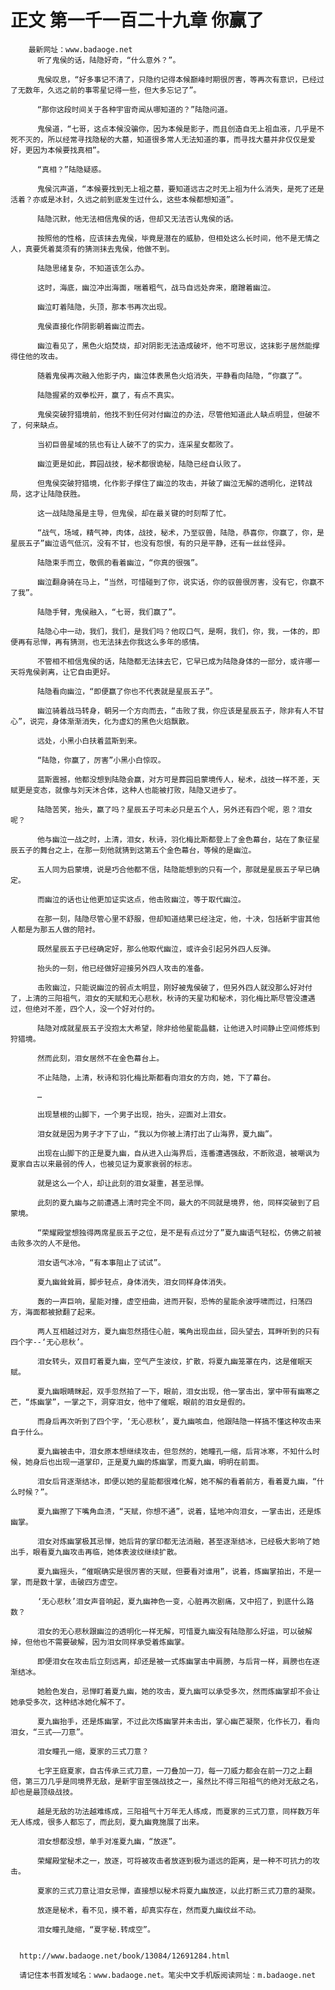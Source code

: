 # 正文 第一千一百二十九章 你赢了
        最新网址：www.badaoge.net
          听了鬼侯的话，陆隐好奇，“什么意外？”。
      
          鬼侯叹息，“好多事记不清了，只隐约记得本候巅峰时期很厉害，等再次有意识，已经过了无数年，久远之前的事零星记得一些，但大多忘记了”。
      
          “那你这段时间关于各种宇宙奇闻从哪知道的？”陆隐问道。
      
          鬼侯道，“七哥，这点本候没骗你，因为本候是影子，而且创造自无上祖血液，几乎是不死不灭的，所以经常寻找隐秘的大墓，知道很多常人无法知道的事，而寻找大墓并非仅仅是爱好，更因为本候要找真相”。
      
          “真相？”陆隐疑惑。
      
          鬼侯沉声道，“本候要找到无上祖之墓，要知道远古之时无上祖为什么消失，是死了还是活着？亦或是冰封，久远之前到底发生过什么，这些本候都想知道”。
      
          陆隐沉默，他无法相信鬼侯的话，但却又无法否认鬼侯的话。
      
          按照他的性格，应该抹去鬼侯，毕竟是潜在的威胁，但相处这么长时间，他不是无情之人，真要凭着莫须有的猜测抹去鬼侯，他做不到。
      
          陆隐思绪复杂，不知道该怎么办。
      
          这时，海底，幽泣冲出海面，喘着粗气，战马自远处奔来，磨蹭着幽泣。
      
          幽泣盯着陆隐，头顶，那本书再次出现。
      
          鬼侯直接化作阴影朝着幽泣而去。
      
          幽泣看见了，黑色火焰焚烧，却对阴影无法造成破坏，他不可思议，这抹影子居然能撑得住他的攻击。
      
          随着鬼侯再次融入他影子内，幽泣体表黑色火焰消失，平静看向陆隐，“你赢了”。
      
          陆隐握紧的双拳松开，赢了，有点不真实。
      
          鬼侯突破狩猎境前，他找不到任何对付幽泣的办法，尽管他知道此人缺点明显，但破不了，何来缺点。
      
          当初巨兽星域的犼也有让人破不了的实力，连采星女都败了。
      
          幽泣更是如此，葬园战技，秘术都很诡秘，陆隐已经自认败了。
      
          但鬼侯突破狩猎境，化作影子撑住了幽泣的攻击，并破了幽泣无解的透明化，逆转战局，这才让陆隐获胜。
      
          这一战陆隐虽是主导，但鬼侯，却在最关键的时刻帮了忙。
      
          “战气，场域，精气神，肉体，战技，秘术，乃至驭兽，陆隐，恭喜你，你赢了，你，是星辰五子”幽泣语气低沉，没有不甘，也没有怨恨，有的只是平静，还有一丝丝怪异。
      
          陆隐束手而立，敬佩的看着幽泣，“你真的很强”。
      
          幽泣翻身骑在马上，“当然，可惜碰到了你，说实话，你的驭兽很厉害，没有它，你赢不了我”。
      
          陆隐手臂，鬼侯融入，“七哥，我们赢了”。
      
          陆隐心中一动，我们，我们，是我们吗？他叹口气，是啊，我们，你，我，一体的，即便再有忌惮，再有猜测，也无法抹去你我这么多年的感情。
      
          不管相不相信鬼侯的话，陆隐都无法抹去它，它早已成为陆隐身体的一部分，或许哪一天将鬼侯剥离，让它自由更好。
      
          陆隐看向幽泣，“即便赢了你也不代表就是星辰五子”。
      
          幽泣骑着战马转身，朝另一个方向而去，“击败了我，你应该是星辰五子，除非有人不甘心”，说完，身体渐渐消失，化为虚幻的黑色火焰飘散。
      
          远处，小黑小白扶着蓝斯到来。
      
          “陆隐，你赢了，厉害”小黑小白惊叹。
      
          蓝斯震撼，他都没想到陆隐会赢，对方可是葬园启蒙境传人，秘术，战技一样不差，天赋更是变态，就像与刘天沐合体，这种人也能被打败，陆隐又进步了。
      
          陆隐苦笑，抬头，赢了吗？星辰五子可未必只是五个人，另外还有四个呢，恩？泪女呢？
      
          他与幽泣一战之时，上清，泪女，秋诗，羽化梅比斯都登上了金色幕台，站在了象征星辰五子的舞台之上，在那一刻他就猜到这第五个金色幕台，等候的是幽泣。
      
          五人同为启蒙境，说是巧合他都不信，陆隐能想到的只有一个，那就是星辰五子早已确定。
      
          而幽泣的话也让他更加证实这点，他击败幽泣，等于取代幽泣。
      
          在那一刻，陆隐尽管心里不舒服，但却知道结果已经注定，他，十决，包括新宇宙其他人都是为那五人做的陪衬。
      
          既然星辰五子已经确定好，那么他取代幽泣，或许会引起另外四人反弹。
      
          抬头的一刻，他已经做好迎接另外四人攻击的准备。
      
          击败幽泣，只能说幽泣的弱点太明显，刚好被鬼侯破了，但另外四人就没那么好对付了，上清的三阳祖气，泪女的天赋和无心悲秋，秋诗的天星功和秘术，羽化梅比斯尽管没遭遇过，但绝对不差，四个人，没一个好对付的。
      
          陆隐对成就星辰五子没抱太大希望，除非给他星能晶髓，让他进入时间静止空间修炼到狩猎境。
      
          然而此刻，泪女居然不在金色幕台上。
      
          不止陆隐，上清，秋诗和羽化梅比斯都看向泪女的方向，她，下了幕台。
      
          …
      
          出现慧根的山脚下，一个男子出现，抬头，迎面对上泪女。
      
          泪女就是因为男子才下了山，“我以为你被上清打出了山海界，夏九幽”。
      
          出现在山脚下的正是夏九幽，自从进入山海界后，连番遭遇强敌，不断败退，被嘲讽为夏家自古以来最弱的传人，也被见证为夏家衰弱的标志。
      
          就是这么一个人，却让此刻的泪女凝重，甚至忌惮。
      
          此刻的夏九幽与之前遭遇上清时完全不同，最大的不同就是境界，他，同样突破到了启蒙境。
      
          “荣耀殿堂想独得两席星辰五子之位，是不是有点过分了”夏九幽语气轻松，仿佛之前被击败多次的人不是他。
      
          泪女语气冰冷，“有本事阻止了试试”。
      
          夏九幽耸耸肩，脚步轻点，身体消失，泪女同样身体消失。
      
          轰的一声巨响，星能对撞，虚空扭曲，进而开裂，恐怖的星能余波呼啸而过，扫荡四方，海面都被掀翻了起来。
      
          两人互相越过对方，夏九幽忽然捂住心脏，嘴角出现血丝，回头望去，耳畔听到的只有四个字--‘无心悲秋’。
      
          泪女转头，双目盯着夏九幽，空气产生波纹，扩散，将夏九幽笼罩在内，这是催眠天赋。
      
          夏九幽眼睛眯起，双手忽然拍了一下，眼前，泪女出现，他一掌击出，掌中带有幽寒之芒，“炼幽掌”，一掌之下，洞穿泪女，他中了催眠，眼前的泪女是假的。
      
          而身后再次听到了四个字，‘无心悲秋’，夏九幽咳血，他跟陆隐一样搞不懂这种攻击来自于什么。
      
          夏九幽被击中，泪女原本想继续攻击，但忽然的，她瞳孔一缩，后背冰寒，不知什么时候，她身后也出现一道掌印，正是夏九幽的炼幽掌，而夏九幽，明明在前面。
      
          泪女后背逐渐结冰，即便以她的星能都很难化解，她不解的看着前方，看着夏九幽，“什么时候？”。
      
          夏九幽擦了下嘴角血渍，“天赋，你想不通”，说着，猛地冲向泪女，一掌击出，还是炼幽掌。
      
          泪女对炼幽掌极其忌惮，她后背的掌印都无法消融，甚至逐渐结冰，已经极大影响了她出手，眼看夏九幽攻击再临，她体表波纹继续扩散。
      
          夏九幽摇头，“催眠确实是很厉害的天赋，但要看对谁用”，说着，炼幽掌拍出，不是一掌，而是数十掌，击破四方虚空。
      
          ‘无心悲秋’泪女声音响起，夏九幽神色一变，心脏再次剧痛，又中招了，到底什么路数？
      
          泪女的无心悲秋跟幽泣的透明化一样无解，可惜夏九幽没有陆隐那么好运，可以破解掉，但他也不需要破解，因为泪女同样承受着炼幽掌。
      
          即便泪女在攻击后立刻远离，却还是被一式炼幽掌击中肩膀，与后背一样，肩膀也在逐渐结冰。
      
          她脸色发白，忌惮盯着夏九幽，她的攻击，夏九幽可以承受多次，然而炼幽掌却不会让她承受多次，这种结冰她化解不了。
      
          夏九幽抬手，还是炼幽掌，不过此次炼幽掌并未击出，掌心幽芒凝聚，化作长刀，看向泪女，“三式——刀意”。
      
          泪女瞳孔一缩，夏家的三式刀意？
      
          七字王庭夏家，自古传承三式刀意，一刀叠加一刀，每一刀威力都会在前一刀之上翻倍，第三刀几乎是同境界无敌，是新宇宙至强战技之一，虽然比不得三阳祖气的绝对无敌之名，却也是最顶级战技。
      
          越是无敌的功法越难练成，三阳祖气十万年无人练成，而夏家的三式刀意，同样数万年无人练成，很多人都忘了，而此刻，夏九幽竟施展了出来。
      
          泪女想都没想，单手对准夏九幽，“放逐”。
      
          荣耀殿堂秘术之一，放逐，可将被攻击者放逐到极为遥远的距离，是一种不可抗力的攻击。
      
          夏家的三式刀意让泪女忌惮，直接想以秘术将夏九幽放逐，以此打断三式刀意的凝聚。
      
          放逐是秘术，看不见，摸不着，却真实存在，然而夏九幽纹丝不动。
      
          泪女瞳孔陡缩，“夏字秘.转成空”。
      
      
      http://www.badaoge.net/book/13084/12691284.html
      
      请记住本书首发域名：www.badaoge.net。笔尖中文手机版阅读网址：m.badaoge.net